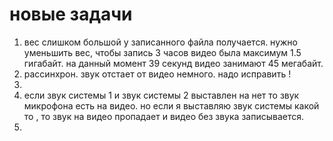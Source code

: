 
# новые задачи
1. вес слишком большой у записанного файла получается. нужно уменьшить вес, чтобы запись 3 часов видео была максимум 1.5 гигабайт. на данный момент 39 секунд видео занимают 45 мегабайт.
2. рассинхрон. звук отстает от видео немного. надо исправить !
3. 
4. если звук системы 1 и звук системы 2 выставлен на нет то звук микрофона есть на видео. но если я выставляю звук системы какой то , то звук на видео пропадает и видео без звука записывается.
5. 